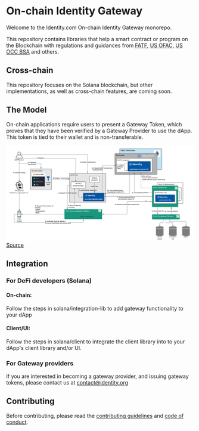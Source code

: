 # On-chain Identity Gateway

Welcome to the Identity.com On-chain Identity Gateway monorepo.

This repository contains libraries that help a
smart contract or program on the Blockchain with regulations
and guidances from 
[FATF](https://www.fatf-gafi.org/media/fatf/documents/recommendations/March%202021%20-%20VA%20Guidance%20update%20-%20Sixth%20draft%20-%20Public%20consultation.pdf),
[US OFAC](https://home.treasury.gov/policy-issues/office-of-foreign-assets-control-sanctions-programs-and-information),
[US OCC BSA](https://www.occ.treas.gov/topics/supervision-and-examination/bsa/index-bsa.html) and others.

## Cross-chain

This repository focuses on the Solana blockchain, but other implementations,
as well as cross-chain features, are coming soon.

## The Model

On-chain applications require users to present a Gateway Token, which proves that they have
been verified by a Gateway Provider to use the dApp. This token is tied to their wallet
and is non-transferable.

![Component View](docs/components.png)
[Source](https://lucid.app/lucidchart/4f890182-deae-46a0-bd2d-9abd3da803d3/view)

## Integration

### For DeFi developers (Solana)

#### On-chain: 
Follow the steps in solana/integration-lib to add gateway functionality to your dApp

#### Client/UI:
Follow the steps in solana/client to integrate the client library into to your dApp's
client library and/or UI.

### For Gateway providers
If you are interested in becoming a gateway provider, and issuing gateway tokens,
please contact us at contact@identity.org

## Contributing

Before contributing, please read the [contributing guidelines](CONTRIBUTING.md)
and [code of conduct](CODE_OF_CONDUCT.md).